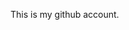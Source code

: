 This is my github account.

<!---
AnkitKumar0991/AnkitKumar0991 is a ✨ special ✨ repository because its `README.md` (this file) appears on your GitHub profile.
You can click the Preview link to take a look at your changes.
--->
